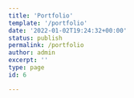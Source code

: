 ```yaml
---
title: 'Portfolio'
template: '/portfolio'
date: '2022-01-02T19:24:32+00:00'
status: publish
permalink: /portfolio
author: admin
excerpt: ''
type: page
id: 6

---
```

<!DOCTYPE html PUBLIC "-//W3C//DTD HTML 4.0 Transitional//EN" "http://www.w3.org/TR/REC-html40/loose.dtd">
<?xml encoding="UTF-8">
